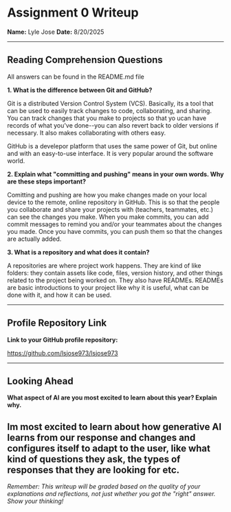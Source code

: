 # Assignment 0 Writeup

**Name:** Lyle Jose
**Date:** 8/20/2025

---

## Reading Comprehension Questions
All answers can be found in the README.md file

**1. What is the difference between Git and GitHub?**

Git is a distributed Version Control System (VCS). Basically, its a tool that can be used to easily track changes to code, collaborating, and sharing. You can track changes that you make to projects so that yo ucan have records of what you've done--you can also revert back to older versions if necessary. It also makes collaborating with others easy.

GitHub is a develepor platform that uses the same power of Git, but online and with an easy-to-use interface. It is very popular around the software world.

**2. Explain what "committing and pushing" means in your own words. Why are these steps important?**

Comitting and pushing are how you make changes made on your local device to the remote, online repository in GitHub. This is so that the people you collaborate and share your projects with (teachers, teammates, etc.) can see the changes you make. When you make commits, you can add commit messages to remind you and/or your teammates about the changes you made. Once you have commits, you can push them so that the changes are actually added.

**3. What is a repository and what does it contain?**

A repositories are where project work happens. They are kind of like folders: they contain assets like code, files, version history, and other things related to the project being worked on. They also have READMEs. READMEs are basic introductions to your project like why it is useful, what can be done with it, and how it can be used. 

---

## Profile Repository Link

**Link to your GitHub profile repository:** 

https://github.com/lsjose973/lsjose973

---

## Looking Ahead

**What aspect of AI are you most excited to learn about this year? Explain why.**

Im most excited to learn about how generative AI learns from our response and changes and configures itself to adapt to the user, like what kind of questions they ask, the types of responses that they are looking for etc.
---

*Remember: This writeup will be graded based on the quality of your explanations and reflections, not just whether you got the "right" answer. Show your thinking!*
